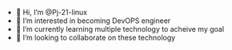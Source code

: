 - 👋 Hi, I’m @Pj-21-linux
- 👀 I’m interested in becoming DevOPS engineer
- 🌱 I’m currently learning multiple technology to acheive my goal
- 💞️ I’m looking to collaborate on these technology
<!---
Pj-21-linux/Pj-21-linux is a ✨ special ✨ repository because its `README.md` (this file) appears on your GitHub profile.
You can click the Preview link to take a look at your changes.
--->
